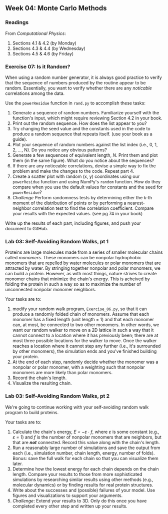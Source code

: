 ## Week 04: Monte Carlo Methods

### Readings
From _Computational Physics_:
 1. Sections 4.1 &amp; 4.2 (by Monday)
 2. Sections 4.3 &amp; 4.4 (by Wednesday)
 3. Sections 4.5 &amp; 4.6 (by Friday)

### Exercise 07: Is it Random?
When using a random number generator, it is always good practice to verify
that the sequence of numbers produced by the routine appear to be random. 
Essentially, you want to verify whether there are any _noticable_ correlations
among the data.

Use the `powerResidue` function in `rand.py` to accomplish these tasks:
 1. Generate a sequence of random numbers. Familiarize yourself with the 
    function's input, which might require reviewing Section 4.2 in your 
    book. 
 2. Print out the random sequence. How does the list appear to you?
 3. Try changing the seed value and the constants used in the code to 
    produce a random sequence that repeats itself. (use your book as a guide).
 3. Plot your sequence of random numbers against the list index (i.e., 0, 
    1, 2, ..., N). Do you notice any obvious patterns? 
 4. Generate a few sequences of equivalent length, _N_. Print them and 
    plot them (in the same figure). What do you notice about the sequences?
 5. If there are any noticeable correlations, devise a simple way to fix
    the problem and make the changes to the code. Repeat part 4.
 6. Create a scatter plot with random (x, y) coordinates using our 
    `powerResidue` function and using NumPy's `random` function. How do
    they compare when you use the default values for constants and the 
    seed for `powerResidue`?
 7. _Challenge_ Perform randomness tests by determining either the k-th
    moment of the distribution of points or by performing a nearest-neighbor
    correlation test to find the correlation coefficient. Compare your 
    results with the expected values. (see pg 74 in your book)
    
Write up the results of each part, including figures, and push your 
document to GitHub.

### Lab 03: Self-Avoiding Random Walks, pt 1
Proteins are large molecules made from a series of smaller molecular chains
called _monomers_. These monomers can be nonpolar hydrophobic monomers 
that are repelled by water molecules or polar monomers that are attracted
by water. By stringing together nonpolar and polar monomers, we can build
a protein. However, as with most things, nature strives to create monomer
chains that minimize the chain's energy. This is acheived by folding the
protein in such a way so as to maximize the number of unconnected nonpolar
monomer neighbors.

Your tasks are to:
 1. modify your random walk program, `Exercise_06.py`, so that it can produce a randomly 
    folded chain of monomers. Assume that each monomer has a fixed length 
    (unit length = 1) and that each monomer can, at most, be connected to 
    two other monomers. In other words, we want our random walker to move 
    on a 2D lattice in such a way that it cannot connect to a location where 
    it has previously been; there are at most three possible locations for 
    the walker to move. Once the walker reaches a location where it cannot
    step any further (i.e., it's surrounded by other monomers), the simulation
    ends and you've finished building your protein. 
 2. At the end of each step, randomly decide whether the monomer was a 
    nonpolar or polar monomer, with a weighting such that nonpolar monomers
    are more likely than polar monomers. 
 3. Record the chain's length.
 4. Visualize the resulting chain.

### Lab 03: Self-Avoiding Random Walks, pt 2
We're going to continue working with your self-avoiding random walk 
program to build proteins. 

Your tasks are to:
 1. Calculate the chain's energy, _E = &minus;&epsilon; &#8729; f_, where _&epsilon;_ is some constant
    (e.g., _&epsilon; = 1_) and _f_ is the number of nonpolar monomers that are neighbors,
    but that are **_not_** connected. Record this value along with the 
    chain's length.
 2. Run a reasonably large number of simulations and save the output from
    each (i.e., simulation number, chain length, energy, number of folds). 
    Bonus: save the full walk for each chain so that you can visualize them 
    later.
 3. Determine how the lowest energy for each chain depends on the chain
    length. Compare your results to those from more sophisticated simulations
    by researching similar results using other methods (e.g., molecular 
    dynamics) or by finding results for real protein structures.
 4. Write about the successes and (possible) failures of your model. Use
    figures and visualizations to support your arguments.
 5. _Challenge_: Extend your results to 3D. Only do this once you have 
    completed every other step and written up your results.

